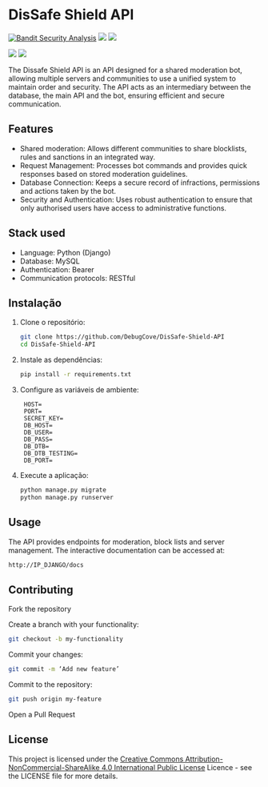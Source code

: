 # DisSafe Shield API
[![Bandit Security Analysis](https://github.com/DebugCove/DisSafe-Shield-API/actions/workflows/bandit.yml/badge.svg)](https://github.com/DebugCove/DisSafe-Shield-API/actions/workflows/bandit.yml)
![](https://img.shields.io/github/v/release/DebugCove/DisSafe-Shield-API?include_prereleases)
![](https://img.shields.io/github/last-commit/DebugCove/DisSafe-Shield-API)

![](https://img.shields.io/github/stars/DebugCove/DisSafe-Shield-API)
![](https://img.shields.io/github/forks/DebugCove/DisSafe-Shield-API)

The Dissafe Shield API is an API designed for a shared moderation bot, allowing multiple servers and communities to use a unified system to maintain order and security. The API acts as an intermediary between the database, the main API and the bot, ensuring efficient and secure communication.
## Features

- Shared moderation: Allows different communities to share blocklists, rules and sanctions in an integrated way.
- Request Management: Processes bot commands and provides quick responses based on stored moderation guidelines.
- Database Connection: Keeps a secure record of infractions, permissions and actions taken by the bot.
- Security and Authentication: Uses robust authentication to ensure that only authorised users have access to administrative functions.


## Stack used

- Language: Python (Django) 
- Database: MySQL
- Authentication: Bearer
- Communication protocols: RESTful 


## Instalação

1. Clone o repositório:
   ```bash
   git clone https://github.com/DebugCove/DisSafe-Shield-API
   cd DisSafe-Shield-API
   ```
2. Instale as dependências:
   ```bash
   pip install -r requirements.txt
   ```
3. Configure as variáveis de ambiente:
   ```env
    HOST=
    PORT=
    SECRET_KEY=
    DB_HOST=
    DB_USER=
    DB_PASS=
    DB_DTB=
    DB_DTB_TESTING=
    DB_PORT=
   ```
4. Execute a aplicação:
   ```bash
   python manage.py migrate
   python manage.py runserver
   ```


## Usage

The API provides endpoints for moderation, block lists and server management. The interactive documentation can be accessed at:
```bash
http://IP_DJANGO/docs
```


## Contributing

Fork the repository

Create a branch with your functionality:

```bash
git checkout -b my-functionality
```

Commit your changes:

```bash
git commit -m ‘Add new feature’
```

Commit to the repository:

```bash
git push origin my-feature
```

Open a Pull Request


## License

This project is licensed under the [Creative Commons Attribution-NonCommercial-ShareAlike 4.0 International Public License](LICENSE.md)  Licence - see the LICENSE file for more details.



